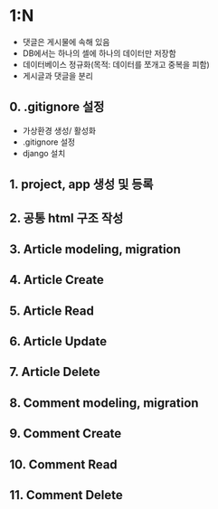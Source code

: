 # 1:N
- 댓글은 게시물에 속해 있음
- DB에서는 하나의 셀에 하나의 데이터만 저장함
- 데이터베이스 정규화(목적: 데이터를 쪼개고 중복을 피함)
- 게시글과 댓글을 분리

## 0. .gitignore 설정
- 가상환경 생성/ 활성화
- .gitignore 설정
- django 설치

## 1. project, app 생성 및 등록

## 2. 공통 html 구조 작성

## 3. Article modeling, migration

## 4. Article Create

## 5. Article Read

## 6. Article Update

## 7. Article Delete

## 8. Comment modeling, migration

## 9. Comment Create

## 10. Comment Read

## 11. Comment Delete